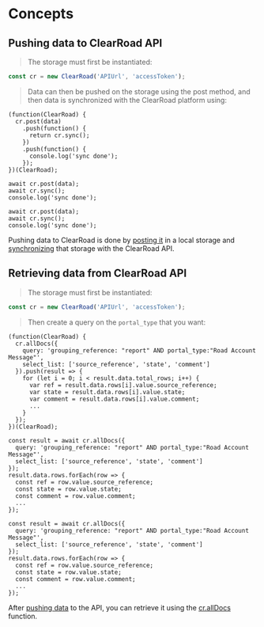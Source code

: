 # Concepts

## Pushing data to ClearRoad API

> The storage must first be instantiated:

```javascript
const cr = new ClearRoad('APIUrl', 'accessToken');
```

> Data can then be pushed on the storage using the post method, and then data is synchronized with the ClearRoad platform using:

```javascript--browser
(function(ClearRoad) {
  cr.post(data)
    .push(function() {
      return cr.sync();
    })
    .push(function() {
      console.log('sync done');
    });
})(ClearRoad);
```

```javascript--browser-es6
await cr.post(data);
await cr.sync();
console.log('sync done');
```

```javascript--node
await cr.post(data);
await cr.sync();
console.log('sync done');
```

Pushing data to ClearRoad is done by [posting it](#post) in a local storage and [synchronizing](#sync) that storage with the ClearRoad API.

## Retrieving data from ClearRoad API

> The storage must first be instantiated:

```javascript
const cr = new ClearRoad('APIUrl', 'accessToken');
```

> Then create a query on the `portal_type` that you want:

```javascript--browser
(function(ClearRoad) {
  cr.allDocs({
    query: 'grouping_reference: "report" AND portal_type:"Road Account Message"',
    select_list: ['source_reference', 'state', 'comment']
  }).push(result => {
    for (let i = 0; i < result.data.total_rows; i++) {
      var ref = result.data.rows[i].value.source_reference;
      var state = result.data.rows[i].value.state;
      var comment = result.data.rows[i].value.comment;
      ...
    }
  });
})(ClearRoad);
```

```javascript--browser-es6
const result = await cr.allDocs({
  query: 'grouping_reference: "report" AND portal_type:"Road Account Message"',
  select_list: ['source_reference', 'state', 'comment']
});
result.data.rows.forEach(row => {
  const ref = row.value.source_reference;
  const state = row.value.state;
  const comment = row.value.comment;
  ...
});
```

```javascript--node
const result = await cr.allDocs({
  query: 'grouping_reference: "report" AND portal_type:"Road Account Message"',
  select_list: ['source_reference', 'state', 'comment']
});
result.data.rows.forEach(row => {
  const ref = row.value.source_reference;
  const state = row.value.state;
  const comment = row.value.comment;
  ...
});
```

After [pushing data](#pushing-data-to-clearroad-api) to the API, you can retrieve it using the [cr.allDocs](#alldocs) function.
